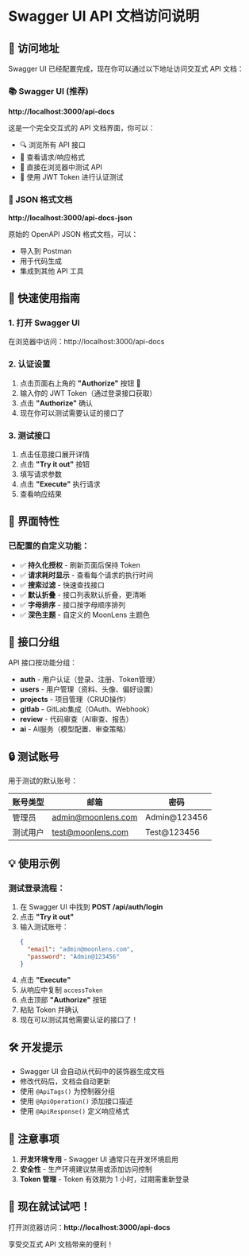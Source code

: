 # Swagger UI API 文档访问说明

## 🎯 访问地址

Swagger UI 已经配置完成，现在你可以通过以下地址访问交互式 API 文档：

### 📚 Swagger UI (推荐)
**http://localhost:3000/api-docs**

这是一个完全交互式的 API 文档界面，你可以：
- 🔍 浏览所有 API 接口
- 📝 查看请求/响应格式
- 🚀 直接在浏览器中测试 API
- 🔐 使用 JWT Token 进行认证测试

### 📄 JSON 格式文档
**http://localhost:3000/api-docs-json**

原始的 OpenAPI JSON 格式文档，可以：
- 导入到 Postman
- 用于代码生成
- 集成到其他 API 工具

## 🚀 快速使用指南

### 1. 打开 Swagger UI
在浏览器中访问：http://localhost:3000/api-docs

### 2. 认证设置
1. 点击页面右上角的 **"Authorize"** 按钮 🔐
2. 输入你的 JWT Token（通过登录接口获取）
3. 点击 **"Authorize"** 确认
4. 现在你可以测试需要认证的接口了

### 3. 测试接口
1. 点击任意接口展开详情
2. 点击 **"Try it out"** 按钮
3. 填写请求参数
4. 点击 **"Execute"** 执行请求
5. 查看响应结果

## 🎨 界面特性

### 已配置的自定义功能：
- ✅ **持久化授权** - 刷新页面后保持 Token
- ✅ **请求耗时显示** - 查看每个请求的执行时间
- ✅ **搜索过滤** - 快速查找接口
- ✅ **默认折叠** - 接口列表默认折叠，更清晰
- ✅ **字母排序** - 接口按字母顺序排列
- ✅ **深色主题** - 自定义的 MoonLens 主题色

## 📱 接口分组

API 接口按功能分组：

- **auth** - 用户认证（登录、注册、Token管理）
- **users** - 用户管理（资料、头像、偏好设置）
- **projects** - 项目管理（CRUD操作）
- **gitlab** - GitLab集成（OAuth、Webhook）
- **review** - 代码审查（AI审查、报告）
- **ai** - AI服务（模型配置、审查策略）

## 🔒 测试账号

用于测试的默认账号：

| 账号类型 | 邮箱 | 密码 |
|---------|------|------|
| 管理员 | admin@moonlens.com | Admin@123456 |
| 测试用户 | test@moonlens.com | Test@123456 |

## 💡 使用示例

### 测试登录流程：

1. 在 Swagger UI 中找到 **POST /api/auth/login**
2. 点击 **"Try it out"**
3. 输入测试账号：
   ```json
   {
     "email": "admin@moonlens.com",
     "password": "Admin@123456"
   }
   ```
4. 点击 **"Execute"**
5. 从响应中复制 `accessToken`
6. 点击顶部 **"Authorize"** 按钮
7. 粘贴 Token 并确认
8. 现在可以测试其他需要认证的接口了！

## 🛠️ 开发提示

- Swagger UI 会自动从代码中的装饰器生成文档
- 修改代码后，文档会自动更新
- 使用 `@ApiTags()` 为控制器分组
- 使用 `@ApiOperation()` 添加接口描述
- 使用 `@ApiResponse()` 定义响应格式

## 📝 注意事项

1. **开发环境专用** - Swagger UI 通常只在开发环境启用
2. **安全性** - 生产环境建议禁用或添加访问控制
3. **Token 管理** - Token 有效期为 1 小时，过期需重新登录

## 🎉 现在就试试吧！

打开浏览器访问：**http://localhost:3000/api-docs**

享受交互式 API 文档带来的便利！